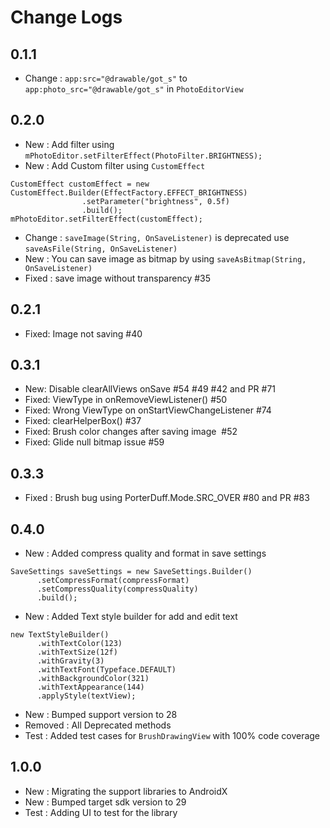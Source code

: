 # Change Logs

## 0.1.1
- Change : `app:src="@drawable/got_s"` to `app:photo_src="@drawable/got_s"` in `PhotoEditorView`

## 0.2.0
- New : Add filter using `mPhotoEditor.setFilterEffect(PhotoFilter.BRIGHTNESS);`
- New : Add Custom filter using `CustomEffect`

```
CustomEffect customEffect = new CustomEffect.Builder(EffectFactory.EFFECT_BRIGHTNESS)
                .setParameter("brightness", 0.5f)
                .build();
mPhotoEditor.setFilterEffect(customEffect);
```
- Change : `saveImage(String, OnSaveListener)` is deprecated use `saveAsFile(String, OnSaveListener)`
- New : You can save image as bitmap by using `saveAsBitmap(String, OnSaveListener)`
- Fixed : save image without transparency #35

## 0.2.1
- Fixed: Image not saving #40

## 0.3.1
- New: Disable clearAllViews onSave #54 #49 #42 and PR #71
- Fixed: ViewType in onRemoveViewListener() #50
- Fixed: Wrong ViewType on onStartViewChangeListener #74
- Fixed: clearHelperBox() #37
- Fixed: Brush color changes after saving image  #52
- Fixed: Glide null bitmap issue #59

## 0.3.3
- Fixed : Brush bug using PorterDuff.Mode.SRC_OVER #80 and PR #83

## 0.4.0
- New : Added compress quality and format in save settings
```
SaveSettings saveSettings = new SaveSettings.Builder()
      .setCompressFormat(compressFormat)
      .setCompressQuality(compressQuality)
      .build();
```
- New : Added Text style builder for add and edit text
```
new TextStyleBuilder()
      .withTextColor(123)
      .withTextSize(12f)
      .withGravity(3)
      .withTextFont(Typeface.DEFAULT)
      .withBackgroundColor(321)
      .withTextAppearance(144)
      .applyStyle(textView);
```
- New : Bumped support version to 28
- Removed : All Deprecated methods
- Test : Added test cases for `BrushDrawingView` with 100% code coverage

## 1.0.0
- New : Migrating the support libraries to AndroidX
- New : Bumped target sdk version to 29
- Test : Adding UI to test for the library
